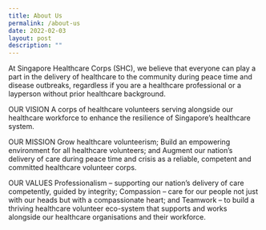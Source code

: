 ```yaml
---
title: About Us
permalink: /about-us
date: 2022-02-03
layout: post
description: ""
---
```

At Singapore Healthcare Corps (SHC), we believe that everyone can play a part in the delivery of healthcare to the community during peace time and disease outbreaks, regardless if you are a healthcare professional or a layperson without prior healthcare background.

OUR VISION
A corps of healthcare volunteers serving alongside our healthcare workforce to enhance the resilience of Singapore’s healthcare system.

OUR MISSION
Grow healthcare volunteerism;
Build an empowering environment for all healthcare volunteers; and
Augment our nation’s delivery of care during peace time and crisis as a reliable, competent and committed healthcare volunteer corps.

OUR VALUES
Professionalism – supporting our nation’s delivery of care competently, guided by integrity;
Compassion – care for our people not just with our heads but with a compassionate heart; and
Teamwork – to build a thriving healthcare volunteer eco-system that supports and works alongside our healthcare organisations and their workforce.